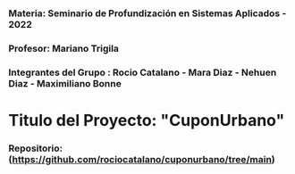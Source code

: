 ### Materia: Seminario de Profundización en Sistemas Aplicados - 2022
### Profesor: Mariano Trigila
### Integrantes del Grupo : Rocio Catalano - Mara Diaz - Nehuen Diaz - Maximiliano Bonne
# Titulo del Proyecto: "CuponUrbano"

### Repositorio: (https://github.com/rociocatalano/cuponurbano/tree/main)

